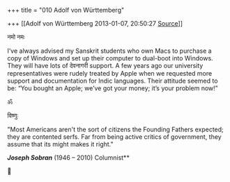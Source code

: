 +++
title = "010 Adolf von Württemberg"

+++
[[Adolf von Württemberg	2013-01-07, 20:50:27 [Source](https://groups.google.com/g/samskrita/c/JFqeaNB0_QY)]]



नमो नमः

I’ve always advised my Sanskrit students who own Macs to purchase a copy of Windows and set up their computer to dual-boot into Windows. They will have lots of देवनागरी support. A few years ago our university representatives were rudely treated by Apple when we requested more support and documentation for Indic languages. Their attitude seemed to be: “You bought an Apple; we’ve got your money; it’s your problem now!”

ॐ

विष्णुः



"Most Americans aren't the sort of citizens the Founding Fathers expected; they are contented serfs. Far from being active critics of government, they assume that its might makes it right."

***Joseph Sobran*** (1946 – 2010) Columnist**



